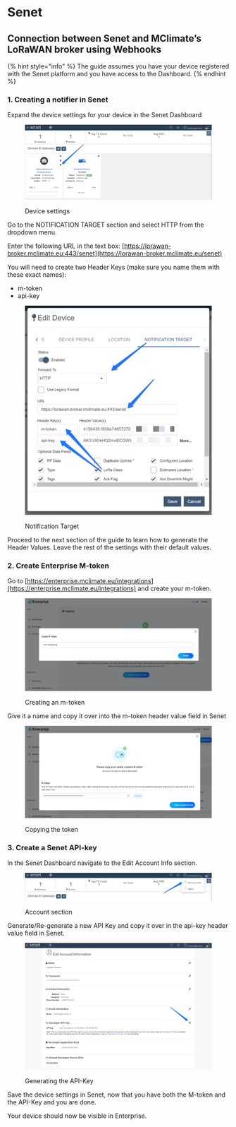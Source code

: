 # Senet



## **Connection between Senet and MClimate’s LoRaWAN broker using Webhooks** <a href="#connection-between-the-things-industries-and-mclimates-lorawan-broker-using-webhooks" id="connection-between-the-things-industries-and-mclimates-lorawan-broker-using-webhooks"></a>

{% hint style="info" %}
The guide assumes you have your device registered with the Senet platform and you have access to the Dashboard.
{% endhint %}

### 1. Creating a notifier in Senet

Expand the device settings for your device in the Senet Dashboard

<figure><img src="../.gitbook/assets/1 (2).png" alt=""><figcaption><p>Device settings</p></figcaption></figure>

Go to the NOTIFICATION TARGET section and select HTTP from the dropdown menu.

Enter the following URL in the text box: [https://lorawan-broker.mclimate.eu:443/senet](https://lorawan-broker.mclimate.eu/senet)

You will need to create two Header Keys (make sure you name them with these exact names):

* m-token
* api-key

<figure><img src="../.gitbook/assets/2.png" alt=""><figcaption><p>Notification Target</p></figcaption></figure>

Proceed to the next section of the guide to learn how to generate the Header Values. Leave the rest of the settings with their default values.

### 2. Create Enterprise M-token

Go to [https://enterprise.mclimate.eu/integrations](https://enterprise.mclimate.eu/integrations) and create your m-token.

<figure><img src="../.gitbook/assets/image (46).png" alt=""><figcaption><p>Creating an m-token</p></figcaption></figure>

Give it a name and copy it over into the m-token header value field in Senet

<figure><img src="../.gitbook/assets/image (47).png" alt=""><figcaption><p>Copying the token</p></figcaption></figure>

### 3. Create a Senet API-key

In the Senet Dashboard navigate to the Edit Account Info section.

<figure><img src="../.gitbook/assets/3.png" alt=""><figcaption><p>Account section</p></figcaption></figure>

Generate/Re-generate a new API Key and copy it over in the api-key header value field in Senet.

<figure><img src="../.gitbook/assets/4.png" alt=""><figcaption><p>Generating the API-Key</p></figcaption></figure>

Save the device settings in Senet, now that you have both the M-token and the API-Key and you are done.

Your device should now be visible in Enterprise.
